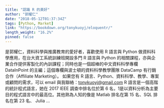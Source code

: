 ```yaml
---
title: "認識 R 的美好"
author: "郭耀仁"
date: "2018-05-12T01:37:34Z"
tags: [Python, Market]
link: "https://bookdown.org/tonykuoyj/eloquentr/"
length_weight: "16.2%"
pinned: false
---
```


是郭耀仁，資料科學與推廣教育的愛好者，喜歡使用 R 語言與 Python 做資料科學應用，在台大資工系統訓練班開設多門 R 語言與 Python 的相關課程，亦與企業合作提供客製化的內訓課程；同時也是一個超棒的中文資料科學專欄 DataInPoint 的主編；這個專欄與波士頓的資料科學教學團隊 DataCamp 有行銷合作（Affiliate Marketing）。 如果您有 R 語言、Python、資料科學、教學、專案或顧問的需求，可以 email 與我聯絡：tonykuoyj@gmail.com R 語言是一個高階的統計程式語言，她在 2017 IEEE 調查中排名位於第 6 名，1是以資料分析為主要目的程式語言中的最高位。其他熟為人知的像是 Matlab 排名在第 15 名、SQL 排名在第 23 名、 Julia ...
